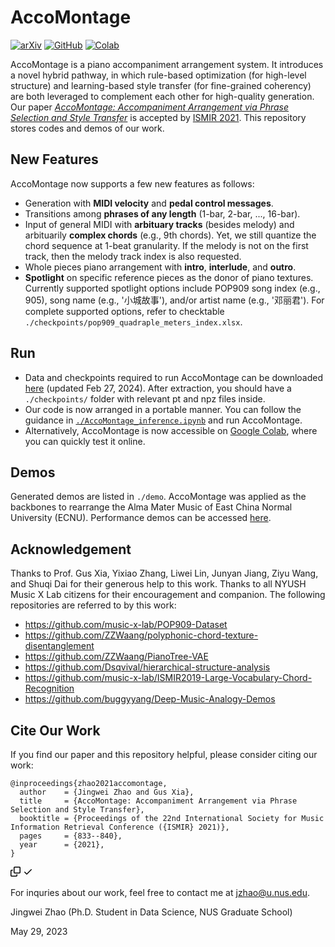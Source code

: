 # AccoMontage
[![arXiv](https://img.shields.io/badge/arXiv-2108.11213-brightgreen.svg?logo=arXiv&style=flat-round)](https://arxiv.org/abs/2108.11213)
[![GitHub](https://img.shields.io/badge/GitHub-demo-blue?logo=Github&style=flat-round)](https://zhaojw1998.github.io/accomontage_demo)
[![Colab](https://img.shields.io/badge/Colab-tutorial-blue?logo=googlecolab&style=flat-round)](https://colab.research.google.com/drive/1F4saDkh45KNxePD5yEcje61b0F09buDW?usp=sharing)

AccoMontage is a piano accompaniment arrangement system. It introduces a novel hybrid pathway, in which rule-based optimization (for high-level structure) and learning-based style transfer (for fine-grained coherency) are both leveraged to complement each other for high-quality generation. Our paper [*AccoMontage: Accompaniment Arrangement via Phrase Selection and Style Transfer*](https://arxiv.org/abs/2108.11213) is accepted by [ISMIR 2021](https://ismir2021.ismir.net/). This repository stores codes and demos of our work.

## New Features
AccoMontage now supports a few new features as follows:
* Generation with **MIDI velocity** and **pedal control messages**.
* Transitions among **phrases of any length** (1-bar, 2-bar, ..., 16-bar).
* Input of general MIDI with **arbituary tracks** (besides melody) and arbituarily **complex chords** (e.g., 9th chords). Yet, we still quantize the chord sequence at 1-beat granularity. If the melody is not on the first track, then the melody track index is also requested.
* Whole pieces piano arrangement with **intro**, **interlude**, and **outro**.
* **Spotlight** on specific reference pieces as the donor of piano textures. Currently supported spotlight options include POP909 song index (e.g., 905), song name (e.g., '小城故事'), and/or artist name (e.g., '邓丽君'). For complete supported options, refer to checktable `./checkpoints/pop909_quadraple_meters_index.xlsx`.

## Run
* Data and checkpoints required to run AccoMontage can be downloaded [here](https://drive.google.com/file/d/1cYhSA2z70QiyzwTvGBS7oG9qYvovnvJg/view?usp=sharing) (updated Feb 27, 2024). After extraction, you should have a `./checkpoints/` folder with relevant pt and npz files inside. 
* Our code is now arranged in a portable manner. You can follow the guidance in [`./AccoMontage_inference.ipynb`](./AccoMontage_inference.ipynb) and run AccoMontage.
* Alternatively, AccoMontage is now accessible on [Google Colab](https://colab.research.google.com/drive/1F4saDkh45KNxePD5yEcje61b0F09buDW?usp=sharing), where you can quickly test it online. 

## Demos
Generated demos are listed in `./demo`. AccoMontage was applied as the backbones to rearrange the Alma Mater Music of East China Normal University (ECNU). Performance demos can be accessed [here](https://zhaojw1998.github.io/accomontage_demo).

## Acknowledgement
Thanks to Prof. Gus Xia, Yixiao Zhang, Liwei Lin, Junyan Jiang, Ziyu Wang, and Shuqi Dai for their generous help to this work. Thanks to all NYUSH Music X Lab citizens for their encouragement and companion. The following repositories are referred to by this work:

- https://github.com/music-x-lab/POP909-Dataset
- https://github.com/ZZWaang/polyphonic-chord-texture-disentanglement
- https://github.com/ZZWaang/PianoTree-VAE 
- https://github.com/Dsqvival/hierarchical-structure-analysis
- https://github.com/music-x-lab/ISMIR2019-Large-Vocabulary-Chord-Recognition
- https://github.com/buggyyang/Deep-Music-Analogy-Demos


## Cite Our Work
If you find our paper and this repository helpful, please consider citing our work:

<div class="snippet-clipboard-content position-relative overflow-auto"><pre><code>@inproceedings{zhao2021accomontage,
  author    = {Jingwei Zhao and Gus Xia},
  title     = {AccoMontage: Accompaniment Arrangement via Phrase Selection and Style Transfer},
  booktitle = {Proceedings of the 22nd International Society for Music Information Retrieval Conference ({ISMIR} 2021)},
  pages     = {833--840},
  year      = {2021},
}
</code></pre><div class="zeroclipboard-container position-absolute right-0 top-0">
    <clipboard-copy aria-label="Copy" class="ClipboardButton btn js-clipboard-copy m-2 p-0 tooltipped-no-delay" data-copy-feedback="Copied!" data-tooltip-direction="w" value="@inproceedings{zhao2021accomontage,
  author    = {Jingwei Zhao and Gus Xia},
  title     = {AccoMontage: Accompaniment Arrangement via Phrase Selection and Style Transfer},
  booktitle = {Proceedings of the 22nd International Society for Music Information Retrieval Conference ({ISMIR} 2021)},
  pages     = {833--840},
  year      = {2021},
}
" tabindex="0" role="button" style="display: inherit;">
      <svg aria-hidden="true" height="16" viewBox="0 0 16 16" version="1.1" width="16" data-view-component="true" class="octicon octicon-copy js-clipboard-copy-icon m-2">
    <path fill-rule="evenodd" d="M0 6.75C0 5.784.784 5 1.75 5h1.5a.75.75 0 010 1.5h-1.5a.25.25 0 00-.25.25v7.5c0 .138.112.25.25.25h7.5a.25.25 0 00.25-.25v-1.5a.75.75 0 011.5 0v1.5A1.75 1.75 0 019.25 16h-7.5A1.75 1.75 0 010 14.25v-7.5z"></path><path fill-rule="evenodd" d="M5 1.75C5 .784 5.784 0 6.75 0h7.5C15.216 0 16 .784 16 1.75v7.5A1.75 1.75 0 0114.25 11h-7.5A1.75 1.75 0 015 9.25v-7.5zm1.75-.25a.25.25 0 00-.25.25v7.5c0 .138.112.25.25.25h7.5a.25.25 0 00.25-.25v-7.5a.25.25 0 00-.25-.25h-7.5z"></path>
</svg>
      <svg aria-hidden="true" height="16" viewBox="0 0 16 16" version="1.1" width="16" data-view-component="true" class="octicon octicon-check js-clipboard-check-icon color-fg-success d-none m-2">
    <path fill-rule="evenodd" d="M13.78 4.22a.75.75 0 010 1.06l-7.25 7.25a.75.75 0 01-1.06 0L2.22 9.28a.75.75 0 011.06-1.06L6 10.94l6.72-6.72a.75.75 0 011.06 0z"></path>
</svg>
    </clipboard-copy>
  </div></div>


For inquries about our work, feel free to contact me at jzhao@u.nus.edu.

Jingwei Zhao (Ph.D. Student in Data Science, NUS Graduate School)

May 29, 2023
